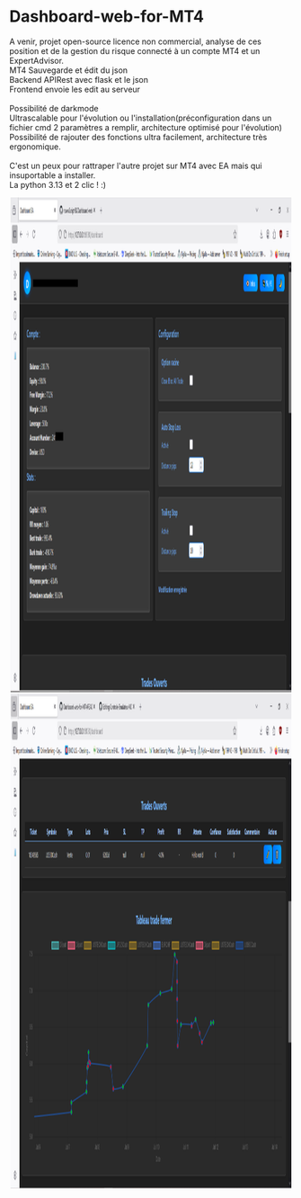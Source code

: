 # Dashboard-web-for-MT4
A venir, projet open-source licence non commercial, analyse de ces position et de la gestion du risque connecté à un compte MT4 et un ExpertAdvisor.
<br>
MT4 Sauvegarde et édit du json <br>
Backend APIRest avec flask et le json<br>
Frontend envoie les edit au serveur<br>
<br>
Possibilité de darkmode
<br>Ultrascalable pour l'évolution ou l'installation(préconfiguration dans un fichier cmd 2 paramètres a remplir, architecture optimisé pour l'évolution)
<br>Possibilité de rajouter des fonctions ultra facilement, architecture très ergonomique.
<br>
<br>C'est un peux pour rattraper l'autre projet sur MT4 avec EA mais qui insuportable a installer.
<br>
La python 3.13 et 2 clic ! :)
<br>
<center><img src="https://github.com/nowwScriptKK/Dashboard-web-for-MT4/blob/main/Capture.PNG" style="text-align: center;" alt="Texte alternatif" width="500" height="880"></center>

<center><img src="https://github.com/nowwScriptKK/Dashboard-web-for-MT4/blob/main/Capture1.PNG" style="text-align: center;" alt="Texte alternatif" width="500" height="880"></center>

